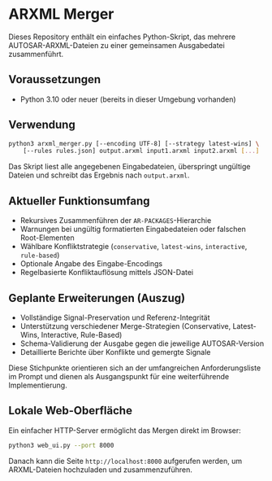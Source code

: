 # ARXML Merger

Dieses Repository enthält ein einfaches Python-Skript, das mehrere AUTOSAR-ARXML-Dateien zu einer gemeinsamen Ausgabedatei zusammenführt.

## Voraussetzungen
* Python 3.10 oder neuer (bereits in dieser Umgebung vorhanden)

## Verwendung
```bash
python3 arxml_merger.py [--encoding UTF-8] [--strategy latest-wins] \
    [--rules rules.json] output.arxml input1.arxml input2.arxml [...]
```
Das Skript liest alle angegebenen Eingabedateien, überspringt ungültige
Dateien und schreibt das Ergebnis nach `output.arxml`.

## Aktueller Funktionsumfang
* Rekursives Zusammenführen der `AR-PACKAGES`-Hierarchie
* Warnungen bei ungültig formatierten Eingabedateien oder falschen Root-Elementen
* Wählbare Konfliktstrategie (`conservative`, `latest-wins`, `interactive`, `rule-based`)
* Optionale Angabe des Eingabe-Encodings
* Regelbasierte Konfliktauflösung mittels JSON-Datei

## Geplante Erweiterungen (Auszug)
* Vollständige Signal-Preservation und Referenz-Integrität
* Unterstützung verschiedener Merge-Strategien (Conservative, Latest-Wins,
  Interactive, Rule-Based)
* Schema-Validierung der Ausgabe gegen die jeweilige AUTOSAR-Version
* Detaillierte Berichte über Konflikte und gemergte Signale

Diese Stichpunkte orientieren sich an der umfangreichen
Anforderungsliste im Prompt und dienen als Ausgangspunkt für eine
weiterführende Implementierung.

## Lokale Web-Oberfläche
Ein einfacher HTTP-Server ermöglicht das Mergen direkt im Browser:
```bash
python3 web_ui.py --port 8000
```
Danach kann die Seite `http://localhost:8000` aufgerufen werden, um ARXML-Dateien
hochzuladen und zusammenzuführen.
